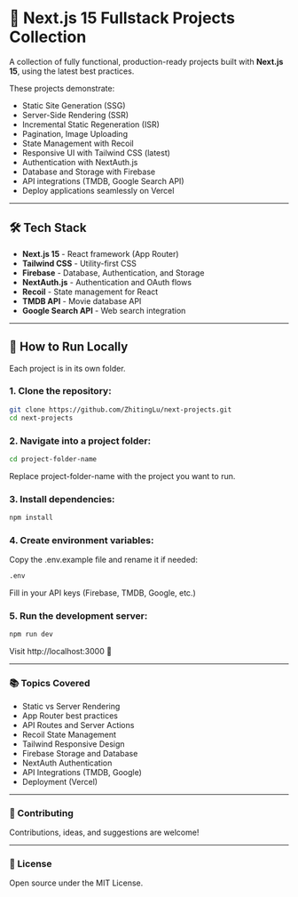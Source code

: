 # 🚀 Next.js 15 Fullstack Projects Collection

A collection of fully functional, production-ready projects built with **Next.js 15**, using the latest best practices.

These projects demonstrate:

- Static Site Generation (SSG)
- Server-Side Rendering (SSR)
- Incremental Static Regeneration (ISR)
- Pagination, Image Uploading
- State Management with Recoil
- Responsive UI with Tailwind CSS (latest)
- Authentication with NextAuth.js
- Database and Storage with Firebase
- API integrations (TMDB, Google Search API)
- Deploy applications seamlessly on Vercel

---

## 🛠 Tech Stack

- **Next.js 15** - React framework (App Router)
- **Tailwind CSS** - Utility-first CSS
- **Firebase** - Database, Authentication, and Storage
- **NextAuth.js** - Authentication and OAuth flows
- **Recoil** - State management for React
- **TMDB API** - Movie database API
- **Google Search API** - Web search integration

---

## 🚀 How to Run Locally

Each project is in its own folder.

### 1. Clone the repository:

```bash
git clone https://github.com/ZhitingLu/next-projects.git
cd next-projects
```

### 2. Navigate into a project folder:

```bash
cd project-folder-name
```
Replace project-folder-name with the project you want to run.


### 3. Install dependencies:

```bash
npm install
```


### 4. Create environment variables:
Copy the .env.example file and rename it if needed:

```bash
.env
```
Fill in your API keys (Firebase, TMDB, Google, etc.)


### 5. Run the development server:
```bash
npm run dev
```
Visit http://localhost:3000 🚀

---

### 📚 Topics Covered
- Static vs Server Rendering
- App Router best practices
- API Routes and Server Actions
- Recoil State Management
- Tailwind Responsive Design
- Firebase Storage and Database
- NextAuth Authentication
- API Integrations (TMDB, Google)
- Deployment (Vercel)

---

### 🤝 Contributing
Contributions, ideas, and suggestions are welcome!

---

### 📜 License
Open source under the MIT License.
